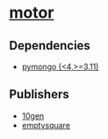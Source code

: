 # [motor](https://pypi.org/project/motor)

## Dependencies
- [pymongo (<4,>=3.11)](packages/p/pymongo.md)



## Publishers
- [10gen](https://pypi.org/user/10gen)
- [emptysquare](https://pypi.org/user/emptysquare)

